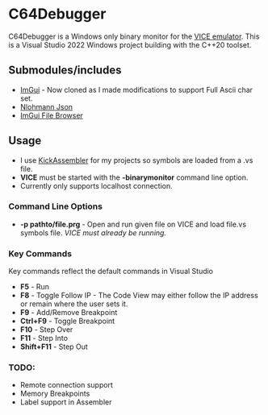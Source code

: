 C64Debugger
=====

C64Debugger is a Windows only binary monitor for the [VICE emulator](https://sourceforge.net/projects/vice-emu/).
This is a Visual Studio 2022 Windows project building with the C++20 toolset.

## Submodules/includes
 - [ImGui](https://github.com/ocornut/imgui) - Now cloned as I made modifications to support Full Ascii char set.
 - [Nlohmann Json](https://github.com/nlohmann/json)
 - [ImGui File Browser](https://github.com/AirGuanZ/imgui-filebrowser)

## Usage
 - I use [KickAssembler](http://www.theweb.dk/KickAssembler/Main.html#frontpage) for my projects so symbols are loaded from a .vs file.
 - **VICE** must be started with the **-binarymonitor** command line option.
 - Currently only supports localhost connection.

### Command Line Options
 - **-p pathto/file.prg** - Open and run given file on VICE and load file.vs symbols file. *VICE must already be running.*

### Key Commands
Key commands reflect the default commands in Visual Studio
 - **F5** - Run
 - **F8** - Toggle Follow IP - The Code View may either follow the IP address or remain where the user sets it.
 - **F9** - Add/Remove Breakpoint
 - **Ctrl+F9** - Toggle Breakpoint
 - **F10** - Step Over
 - **F11** - Step Into
 - **Shift+F11** - Step Out

### TODO:
 - Remote connection support
 - Memory Breakpoints
 - Label support in Assembler
